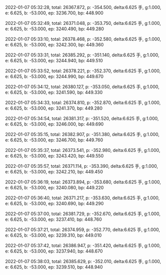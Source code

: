 2022-01-07 05:32:28, total: 26367.872, p: -354.500, delta:6.625 手, g:1.000, e: 6.625, b: -53.000, ep: 3236.700, bp: 448.900

2022-01-07 05:32:49, total: 26371.048, p: -353.750, delta:6.625 手, g:1.000, e: 6.625, b: -53.000, ep: 3240.490, bp: 449.280

2022-01-07 05:33:10, total: 26378.468, p: -352.580, delta:6.625 手, g:1.000, e: 6.625, b: -53.000, ep: 3242.300, bp: 449.360

2022-01-07 05:33:31, total: 26385.292, p: -351.140, delta:6.625 手, g:1.000, e: 6.625, b: -53.000, ep: 3244.940, bp: 449.510

2022-01-07 05:33:52, total: 26378.221, p: -352.370, delta:6.625 手, g:1.000, e: 6.625, b: -53.000, ep: 3244.990, bp: 449.670

2022-01-07 05:34:12, total: 26380.127, p: -353.050, delta:6.625 手, g:1.000, e: 6.625, b: -53.000, ep: 3241.590, bp: 449.330

2022-01-07 05:34:33, total: 26374.810, p: -352.870, delta:6.625 手, g:1.000, e: 6.625, b: -53.000, ep: 3241.370, bp: 449.280

2022-01-07 05:34:54, total: 26381.317, p: -351.520, delta:6.625 手, g:1.000, e: 6.625, b: -53.000, ep: 3246.000, bp: 449.690

2022-01-07 05:35:15, total: 26382.907, p: -351.380, delta:6.625 手, g:1.000, e: 6.625, b: -53.000, ep: 3246.700, bp: 449.760

2022-01-07 05:35:37, total: 26373.541, p: -352.980, delta:6.625 手, g:1.000, e: 6.625, b: -53.000, ep: 3243.420, bp: 449.550

2022-01-07 05:35:57, total: 26371.114, p: -353.390, delta:6.625 手, g:1.000, e: 6.625, b: -53.000, ep: 3242.210, bp: 449.450

2022-01-07 05:36:19, total: 26373.894, p: -353.680, delta:6.625 手, g:1.000, e: 6.625, b: -53.000, ep: 3240.080, bp: 449.220

2022-01-07 05:36:40, total: 26371.217, p: -353.630, delta:6.625 手, g:1.000, e: 6.625, b: -53.000, ep: 3240.690, bp: 449.290

2022-01-07 05:37:00, total: 26381.729, p: -352.670, delta:6.625 手, g:1.000, e: 6.625, b: -53.000, ep: 3237.410, bp: 448.760

2022-01-07 05:37:21, total: 26374.959, p: -352.770, delta:6.625 手, g:1.000, e: 6.625, b: -53.000, ep: 3239.310, bp: 449.010

2022-01-07 05:37:42, total: 26386.947, p: -351.420, delta:6.625 手, g:1.000, e: 6.625, b: -53.000, ep: 3237.940, bp: 448.670

2022-01-07 05:38:03, total: 26385.629, p: -352.010, delta:6.625 手, g:1.000, e: 6.625, b: -53.000, ep: 3239.510, bp: 448.940
